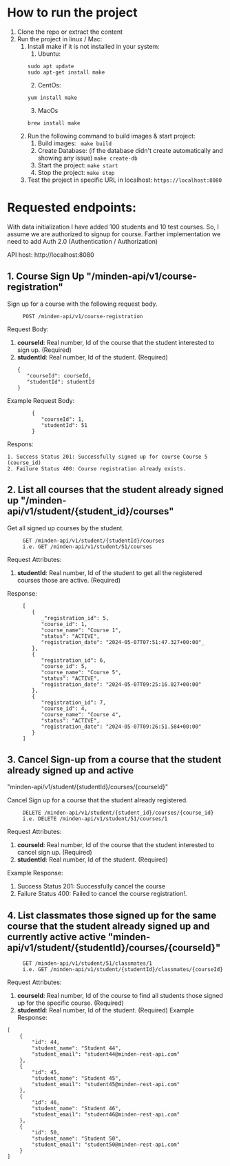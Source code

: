 # How to run the project
1. Clone the repo or extract the content
2. Run the project in linux / Mac:
   1. Install make if it is not installed in your system:
      1. Ubuntu: 
      ```
      sudo apt update
      sudo apt-get install make
      ```
      2. CentOs:
      ```
      yum install make
      ```
      3. MacOs
      ```
      brew install make
      ```
   2. Run the following command to build images & start project:
      1. Build images: 
        ``` make build```
      2. Create Database: (if the database didn't create automatically and showing any issue)
      ```make create-db```
      3. Start the project:
        ```make start```
      3. Stop the project:
      ```make stop```
   3. Test the project in specific URL in localhost:
    ```https://localhost:8080```

# Requested endpoints:
   With data initialization I have added 100 students and 10 test courses. So, I assume we are authorized to 
   signup for course. Farther implementation we need to add Auth 2.0 (Authentication  / Authorization)
   
   API host: http://localhost:8080

## 1. Course Sign Up "/minden-api/v1/course-registration"
Sign up for a course with the following request body.

         POST /minden-api/v1/course-registration

Request Body:
   1. **courseId**: Real number, Id of the course that the student interested to sign up. (Required)
   2. **studentId**:  Real number, Id of the student. (Required)
      ```
      {
         "courseId": courseId,
         "studentId": studentId
      }
      ```
Example Request Body:
         
            {
               "courseId": 1,
               "studentId": 51
            }

Respons:
```
1. Success Status 201: Successfully signed up for course Course 5 (course_id)
2. Failure Status 400: Course registration already exists.
 ```
## 2. List all courses that the student already signed up "/minden-api/v1/student/{student_id}/courses"
Get all signed up courses by the student.

         GET /minden-api/v1/student/{studentId}/courses
         i.e. GET /minden-api/v1/student/51/courses

Request Attributes:
   1. **studentId**:  Real number, Id of the student to get all the registered courses those are active. (Required)

Response:

         [
            {
               _"registration_id": 5,
               "course_id": 1,
               "course_name": "Course 1",
               "status": "ACTIVE",
               "registration_date": "2024-05-07T07:51:47.327+00:00"_
            },
            {
               "registration_id": 6,
               "course_id": 5,
               "course_name": "Course 5",
               "status": "ACTIVE",
               "registration_date": "2024-05-07T09:25:16.027+00:00"
            },
            {
               "registration_id": 7,
               "course_id": 4,
               "course_name": "Course 4",
               "status": "ACTIVE",
               "registration_date": "2024-05-07T09:26:51.584+00:00"
            }
         ]

         
## 3. Cancel Sign-up from a course that the student already signed up and active
"minden-api/v1/student/{studentId}/courses/{courseId}"

Cancel Sign up for a course that the student already registered.

         DELETE /minden-api/v1/student/{student_id}/courses/{course_id}
         i.e. DELETE /minden-api/v1/student/51/courses/1

Request Attributes:
1. **courseId**: Real number, Id of the course that the student interested to cancel sign up. (Required)
2. **studentId**:  Real number, Id of the student. (Required)


Example Response:
1. Success Status 201: Successfully cancel the course
2. Failure Status 400: Failed to cancel the course registration!.
 
            
## 4. List classmates those signed up for the same course that the student already signed up and currently active active "minden-api/v1/student/{studentId}/courses/{courseId}"

         GET /minden-api/v1/student/51/classmates/1
         i.e. GET /minden-api/v1/student/{studentId}/classmates/{courseId}

Request Attributes:
1. **courseId**: Real number, Id of  the course to find all students those signed up for the specific course. (Required)
2. **studentId**:  Real number, Id of the student. (Required)
Example Response:
```
[
    {
        "id": 44,
        "student_name": "Student 44",
        "student_email": "student44@minden-rest-api.com"
    },
    {
        "id": 45,
        "student_name": "Student 45",
        "student_email": "student45@minden-rest-api.com"
    },
    {
        "id": 46,
        "student_name": "Student 46",
        "student_email": "student46@minden-rest-api.com"
    },
    {
        "id": 50,
        "student_name": "Student 50",
        "student_email": "student50@minden-rest-api.com"
    }
]
```